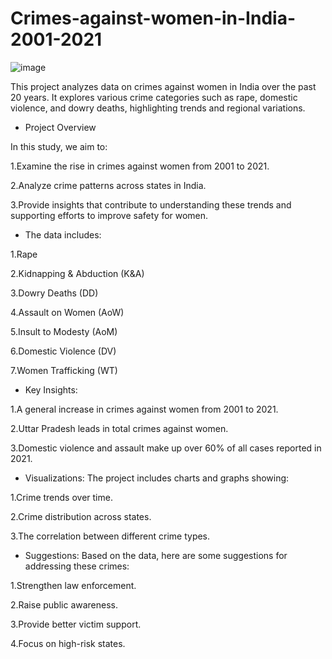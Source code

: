 # Crimes-against-women-in-India-2001-2021

![image](https://github.com/user-attachments/assets/e310c90c-8c3d-42ab-a5b5-31be549e5d96)

This project analyzes data on crimes against women in India over the past 20 years. It explores various crime categories such as rape, domestic violence, and dowry deaths, highlighting trends and regional variations.

* Project Overview

In this study, we aim to:

1.Examine the rise in crimes against women from 2001 to 2021.

2.Analyze crime patterns across states in India.

3.Provide insights that contribute to understanding these trends and supporting efforts to improve safety for women.

* The data includes:

1.Rape

2.Kidnapping & Abduction (K&A)

3.Dowry Deaths (DD)

4.Assault on Women (AoW)

5.Insult to Modesty (AoM)

6.Domestic Violence (DV)

7.Women Trafficking (WT)

* Key Insights:

1.A general increase in crimes against women from 2001 to 2021.

2.Uttar Pradesh leads in total crimes against women.

3.Domestic violence and assault make up over 60% of all cases reported in 2021.

* Visualizations:
The project includes charts and graphs showing:

1.Crime trends over time.

2.Crime distribution across states.

3.The correlation between different crime types.

* Suggestions:
Based on the data, here are some suggestions for addressing these crimes:

1.Strengthen law enforcement.

2.Raise public awareness.

3.Provide better victim support.

4.Focus on high-risk states.
